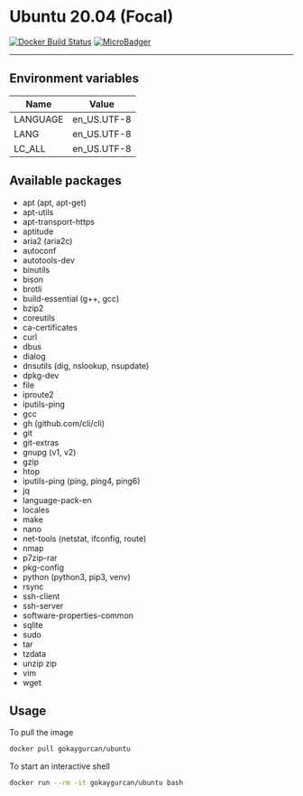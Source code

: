 # Ubuntu 20.04 (Focal)

[![Docker Build Status](https://img.shields.io/docker/build/gokaygurcan/ubuntu.svg?style=for-the-badge&logo=docker&colorA=22b8eb)](https://hub.docker.com/r/gokaygurcan/ubuntu/) [![MicroBadger](https://img.shields.io/microbadger/image-size/gokaygurcan/ubuntu.svg?style=for-the-badge&colorA=337ab7&colorB=252528)](https://microbadger.com/images/gokaygurcan/ubuntu)

---

## Environment variables

| Name     | Value       |
| -------- | ----------- |
| LANGUAGE | en_US.UTF-8 |
| LANG     | en_US.UTF-8 |
| LC_ALL   | en_US.UTF-8 |

## Available packages

- apt (apt, apt-get)
- apt-utils
- apt-transport-https
- aptitude
- aria2 (aria2c)
- autoconf
- autotools-dev
- binutils
- bison
- brotli
- build-essential (g++, gcc)
- bzip2
- coreutils
- ca-certificates
- curl
- dbus
- dialog
- dnsutils (dig, nslookup, nsupdate)
- dpkg-dev
- file
- iproute2
- iputils-ping
- gcc
- gh (github.com/cli/cli)
- git
- git-extras
- gnupg (v1, v2)
- gzip
- htop
- iputils-ping (ping, ping4, ping6)
- jq
- language-pack-en
- locales
- make
- nano
- net-tools (netstat, ifconfig, route)
- nmap
- p7zip-rar
- pkg-config
- python (python3, pip3, venv)
- rsync
- ssh-client
- ssh-server
- software-properties-common
- sqlite
- sudo
- tar
- tzdata
- unzip zip
- vim
- wget

## Usage

To pull the image

```bash
docker pull gokaygurcan/ubuntu
```

To start an interactive shell

```bash
docker run --rm -it gokaygurcan/ubuntu bash
```
